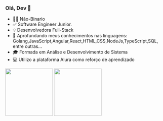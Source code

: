 ### Olá, Dev 👋

- 🏳️‍⚧ Não-Binario 
- ✅ Software Engineer Junior.
- 💡 Desenvolvedora Full-Stack
- 🎯 Aprofundando meus conhecimentos nas linguagens: Golang,JavaScript,Angular,React,HTML,CSS,NodeJs,TypeScript,SQL, entre outras...
- 🎓 Formada em Análise e Desenvolvimento de Sistema
- 💻 Utilizo a plataforma Alura como reforço de aprendizado

<img height="150em" src="https://github-readme-stats.vercel.app/api?username=jadeplima&show_icons=true&theme=github_dark"/> <img height="150em" src="https://github-readme-stats.vercel.app/api/top-langs/?username=jadeplima&layout=compact&langs_count=16&theme=github_dark"/>

